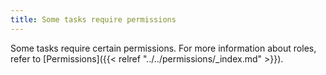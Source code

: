 ```yaml
---
title: Some tasks require permissions
---
```


Some tasks require certain permissions. For more information about roles, refer to [Permissions]({{< relref "../../permissions/_index.md" >}}).
